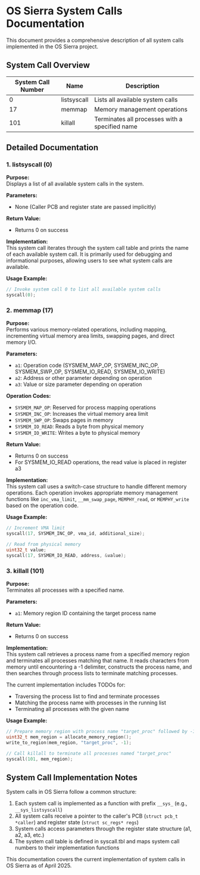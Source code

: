 # OS Sierra System Calls Documentation

This document provides a comprehensive description of all system calls implemented in the OS Sierra project.

## System Call Overview

| System Call Number | Name | Description |
|-------------------|------|-------------|
| 0 | listsyscall | Lists all available system calls |
| 17 | memmap | Memory management operations |
| 101 | killall | Terminates all processes with a specified name |

## Detailed Documentation

### 1. listsyscall (0)

**Purpose:**  
Displays a list of all available system calls in the system.

**Parameters:**  
- None (Caller PCB and register state are passed implicitly)

**Return Value:**  
- Returns 0 on success

**Implementation:**  
This system call iterates through the system call table and prints the name of each available system call. It is primarily used for debugging and informational purposes, allowing users to see what system calls are available.

**Usage Example:**  
```c
// Invoke system call 0 to list all available system calls
syscall(0);
```

### 2. memmap (17)

**Purpose:**  
Performs various memory-related operations, including mapping, incrementing virtual memory area limits, swapping pages, and direct memory I/O.

**Parameters:**  
- `a1`: Operation code (SYSMEM_MAP_OP, SYSMEM_INC_OP, SYSMEM_SWP_OP, SYSMEM_IO_READ, SYSMEM_IO_WRITE)
- `a2`: Address or other parameter depending on operation
- `a3`: Value or size parameter depending on operation

**Operation Codes:**
- `SYSMEM_MAP_OP`: Reserved for process mapping operations
- `SYSMEM_INC_OP`: Increases the virtual memory area limit
- `SYSMEM_SWP_OP`: Swaps pages in memory
- `SYSMEM_IO_READ`: Reads a byte from physical memory
- `SYSMEM_IO_WRITE`: Writes a byte to physical memory

**Return Value:**  
- Returns 0 on success
- For SYSMEM_IO_READ operations, the read value is placed in register a3

**Implementation:**  
This system call uses a switch-case structure to handle different memory operations. Each operation invokes appropriate memory management functions like `inc_vma_limit`, `__mm_swap_page`, `MEMPHY_read`, or `MEMPHY_write` based on the operation code.

**Usage Example:**  
```c
// Increment VMA limit
syscall(17, SYSMEM_INC_OP, vma_id, additional_size);

// Read from physical memory
uint32_t value;
syscall(17, SYSMEM_IO_READ, address, &value);
```

### 3. killall (101)

**Purpose:**  
Terminates all processes with a specified name.

**Parameters:**  
- `a1`: Memory region ID containing the target process name

**Return Value:**  
- Returns 0 on success

**Implementation:**  
This system call retrieves a process name from a specified memory region and terminates all processes matching that name. It reads characters from memory until encountering a -1 delimiter, constructs the process name, and then searches through process lists to terminate matching processes.

The current implementation includes TODOs for:
- Traversing the process list to find and terminate processes
- Matching the process name with processes in the running list
- Terminating all processes with the given name

**Usage Example:**  
```c
// Prepare memory region with process name "target_proc" followed by -1 delimiter
uint32_t mem_region = allocate_memory_region();
write_to_region(mem_region, "target_proc", -1);

// Call killall to terminate all processes named "target_proc"
syscall(101, mem_region);
```

## System Call Implementation Notes

System calls in OS Sierra follow a common structure:
1. Each system call is implemented as a function with prefix `__sys_` (e.g., `__sys_listsyscall`)
2. All system calls receive a pointer to the caller's PCB (`struct pcb_t *caller`) and register state (`struct sc_regs* regs`)
3. System calls access parameters through the register state structure (a1, a2, a3, etc.)
4. The system call table is defined in syscall.tbl and maps system call numbers to their implementation functions

This documentation covers the current implementation of system calls in OS Sierra as of April 2025.
